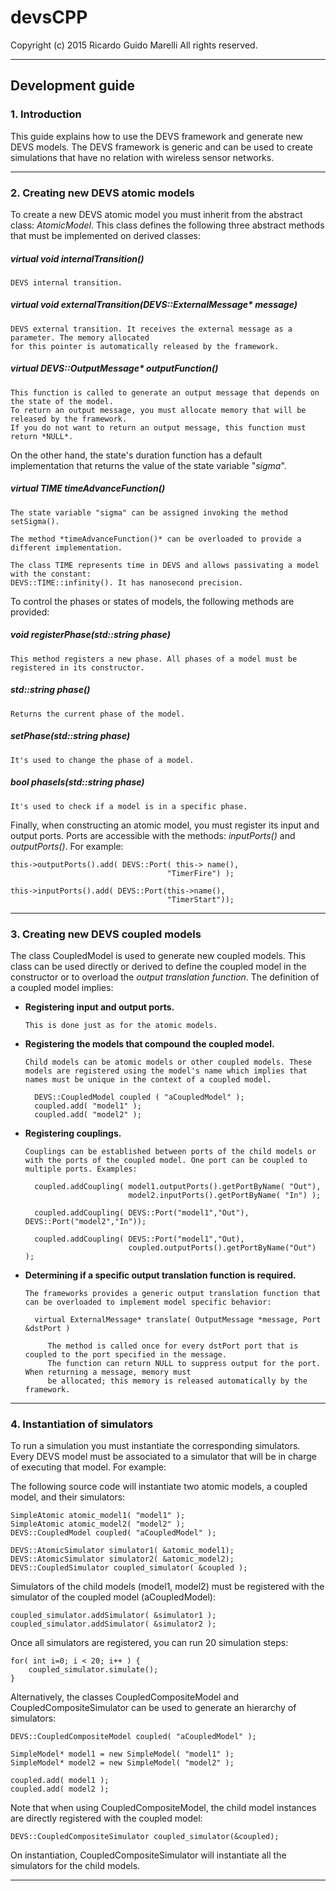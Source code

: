 # devsCPP

Copyright (c) 2015 Ricardo Guido Marelli
All rights reserved.

---------------------------------------

## Development guide


### 1. Introduction

This guide explains how to use the DEVS framework and generate new DEVS models. The DEVS framework is generic and can be used to create simulations that have no relation with wireless sensor networks.

---------------------------------------

### 2. Creating new DEVS atomic models

To create a new DEVS atomic model you must inherit from the abstract class: *AtomicModel*. This class defines the following three abstract methods that must be implemented on derived classes:

##### virtual void internalTransition()

    DEVS internal transition.

##### virtual void externalTransition(DEVS::ExternalMessage* message)

    DEVS external transition. It receives the external message as a parameter. The memory allocated 
    for this pointer is automatically released by the framework.

##### virtual DEVS::OutputMessage* outputFunction()

    This function is called to generate an output message that depends on the state of the model. 
    To return an output message, you must allocate memory that will be released by the framework. 
    If you do not want to return an output message, this function must return *NULL*.


On the other hand, the state's duration function has a default implementation that returns the value of the state variable "*sigma*".

##### virtual TIME timeAdvanceFunction()

    The state variable "sigma" can be assigned invoking the method setSigma(). 

    The method *timeAdvanceFunction()* can be overloaded to provide a different implementation.

    The class TIME represents time in DEVS and allows passivating a model with the constant: 
    DEVS::TIME::infinity(). It has nanosecond precision.


To control the phases or states of models, the following methods are provided:

##### void registerPhase(std::string phase)

    This method registers a new phase. All phases of a model must be registered in its constructor.

##### std::string phase()

    Returns the current phase of the model.

##### setPhase(std::string phase)

    It's used to change the phase of a model.

##### bool phaseIs(std::string phase)

    It's used to check if a model is in a specific phase.


Finally, when constructing an atomic model, you must register its input and output ports. Ports are accessible with the methods: *inputPorts()* and *outputPorts()*. For example:

    this->outputPorts().add( DEVS::Port( this-> name(),
                                       "TimerFire") );
                                       
    this->inputPorts().add( DEVS::Port(this->name(),
                                       "TimerStart"));


---------------------------------------
 
### 3. Creating new DEVS coupled models

The class CoupledModel is used to generate new coupled models. This class can be used directly or derived to define the coupled model in the constructor or to overload the *output translation function*. The definition of a coupled model implies:
  
* __Registering input and output ports.__

      This is done just as for the atomic models.


* __Registering the models that compound the coupled model.__

      Child models can be atomic models or other coupled models. These models are registered using the model's name which implies that names must be unique in the context of a coupled model.

        DEVS::CoupledModel coupled ( "aCoupledModel" );
        coupled.add( "model1" );
        coupled.add( "model2" );


* __Registering couplings.__

      Couplings can be established between ports of the child models or with the ports of the coupled model. One port can be coupled to multiple ports. Examples:

        coupled.addCoupling( model1.outputPorts().getPortByName( "Out"),
                             model2.inputPorts().getPortByName( "In") );
                             
        coupled.addCoupling( DEVS::Port("model1","Out"), DEVS::Port("model2","In"));
        
        coupled.addCoupling( DEVS::Port("model1","Out), 
                             coupled.outputPorts().getPortByName("Out") );


* __Determining if a specific output translation function is required.__

      The frameworks provides a generic output translation function that can be overloaded to implement model specific behavior:

        virtual ExternalMessage* translate( OutputMessage *message, Port &dstPort )
        
           The method is called once for every dstPort port that is coupled to the port specified in the message. 
           The function can return NULL to suppress output for the port. When returning a message, memory must 
           be allocated; this memory is released automatically by the framework.

---------------------------------------

### 4. Instantiation of simulators

To run a simulation you must instantiate the corresponding simulators. Every DEVS model must be associated to a simulator that will be in charge of executing that model. For example:

The following source code will instantiate two atomic models, a coupled model, and their simulators:

    SimpleAtomic atomic_model1( "model1" );
    SimpleAtomic atomic_model2( "model2" );
    DEVS::CoupledModel coupled( "aCoupledModel" );
       
    DEVS::AtomicSimulator simulator1( &atomic_model1);
    DEVS::AtomicSimulator simulator2( &atomic_model2);
    DEVS::CoupledSimulator coupled_simulator( &coupled );

Simulators of the child models (model1, model2) must be registered with the simulator of the coupled model (aCoupledModel):

    coupled_simulator.addSimulator( &simulator1 );
    coupled_simulator.addSimulator( &simulator2 );

Once all simulators are registered, you can run 20 simulation steps:

    for( int i=0; i < 20; i++ ) {
        coupled_simulator.simulate();
    }

Alternatively, the classes CoupledCompositeModel and CoupledCompositeSimulator can be used to generate an hierarchy of simulators:

    DEVS::CoupledCompositeModel coupled( "aCoupledModel" );
     
    SimpleModel* model1 = new SimpleModel( "model1" );
    SimpleModel* model2 = new SimpleModel( "model2" );
     
    coupled.add( model1 );
    coupled.add( model2 );

Note that when using CoupledCompositeModel, the child model instances are directly registered with the coupled model:

    DEVS::CoupledCompositeSimulator coupled_simulator(&coupled);

On instantiation, CoupledCompositeSimulator will instantiate all the simulators for the child models.

---------------------------------------
